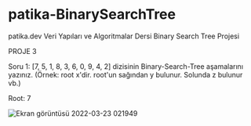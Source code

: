 # patika-BinarySearchTree
patika.dev Veri Yapıları ve Algoritmalar Dersi Binary Search Tree Projesi


PROJE 3

Soru 1: [7, 5, 1, 8, 3, 6, 0, 9, 4, 2] dizisinin Binary-Search-Tree aşamalarını yazınız.
(Örnek: root x'dir. root'un sağından y bulunur. Solunda z bulunur vb.)

Root: 7

![Ekran görüntüsü 2022-03-23 021949](https://user-images.githubusercontent.com/102191609/159592193-cabf9a0f-e3bb-44a6-8edb-0e4e388495af.png)
